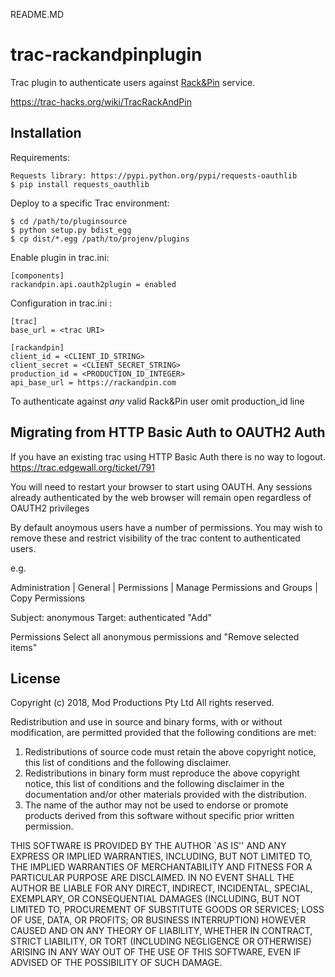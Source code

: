 README.MD
# trac-rackandpinplugin

Trac plugin to authenticate users against [Rack&Pin](https://rackandpin.com/) service.

https://trac-hacks.org/wiki/TracRackAndPin

## Installation

Requirements:

    Requests library: https://pypi.python.org/pypi/requests-oauthlib
    $ pip install requests_oauthlib

Deploy to a specific Trac environment:

    $ cd /path/to/pluginsource
    $ python setup.py bdist_egg
    $ cp dist/*.egg /path/to/projenv/plugins

Enable plugin in trac.ini:

    [components]
    rackandpin.api.oauth2plugin = enabled

Configuration in trac.ini :

    [trac]
    base_url = <trac URI>
      
    [rackandpin]
    client_id = <CLIENT_ID_STRING>
    client_secret = <CLIENT_SECRET_STRING>
    production_id = <PRODUCTION_ID_INTEGER>
    api_base_url = https://rackandpin.com

To authenticate against _any_ valid Rack&Pin user omit production_id line

## Migrating from HTTP Basic Auth to OAUTH2 Auth

If you have an existing trac using HTTP Basic Auth there is no way to logout.
https://trac.edgewall.org/ticket/791

You will need to restart your browser to start using OAUTH. Any sessions already authenticated by the web browser will remain open regardless of OAUTH2 privileges

By default anoymous users have a number of permissions. You may wish to remove these and restrict visibility of the trac content to authenticated users.

e.g.

Administration | General | Permissions | Manage Permissions and Groups | Copy Permissions

Subject: anonymous
Target: authenticated
"Add"

Permissions
Select all anonymous permissions and "Remove selected items"

## License

Copyright (c) 2018, Mod Productions Pty Ltd
All rights reserved.

Redistribution and use in source and binary forms, with or without
modification, are permitted provided that the following conditions
are met:

1. Redistributions of source code must retain the above copyright
   notice, this list of conditions and the following disclaimer.
2. Redistributions in binary form must reproduce the above copyright
   notice, this list of conditions and the following disclaimer in
   the documentation and/or other materials provided with the
   distribution.
3. The name of the author may not be used to endorse or promote
   products derived from this software without specific prior
   written permission.

THIS SOFTWARE IS PROVIDED BY THE AUTHOR `AS IS'' AND ANY EXPRESS
OR IMPLIED WARRANTIES, INCLUDING, BUT NOT LIMITED TO, THE IMPLIED
WARRANTIES OF MERCHANTABILITY AND FITNESS FOR A PARTICULAR PURPOSE
ARE DISCLAIMED. IN NO EVENT SHALL THE AUTHOR BE LIABLE FOR ANY
DIRECT, INDIRECT, INCIDENTAL, SPECIAL, EXEMPLARY, OR CONSEQUENTIAL
DAMAGES (INCLUDING, BUT NOT LIMITED TO, PROCUREMENT OF SUBSTITUTE
GOODS OR SERVICES; LOSS OF USE, DATA, OR PROFITS; OR BUSINESS
INTERRUPTION) HOWEVER CAUSED AND ON ANY THEORY OF LIABILITY,
WHETHER IN CONTRACT, STRICT LIABILITY, OR TORT (INCLUDING
NEGLIGENCE OR OTHERWISE) ARISING IN ANY WAY OUT OF THE USE OF THIS
SOFTWARE, EVEN IF ADVISED OF THE POSSIBILITY OF SUCH DAMAGE.

